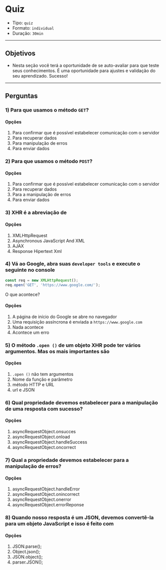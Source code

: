 # Quiz

- Tipo: `quiz`
- Formato: `individual`
- Duração: `30min`

***

## Objetivos

- Nesta seção você terá a oportunidade de se auto-avaliar para que teste seus conhecimentos. É uma oportunidade para ajustes e validação do seu aprendizado. Sucesso!

***

## Perguntas

### 1) Para que usamos o método `GET`?

#### Opções

1. Para confirmar que é possível estabelecer comunicação com o servidor
2. Para recuperar dados
3. Para manipulação de erros
4. Para enviar dados

<solution style="display:none;">2</solution>

### 2) Para que usamos o método `POST`?

#### Opções

1. Para confirmar que é possível estabelecer comunicação com o servidor
2. Para recuperar dados
3. Para a manipulação de erros
4. Para enviar dados

<solution style="display:none;">4</solution>

### 3) XHR é a abreviação de

#### Opções

1. XMLHttpRequest
2. Asynchronous JavaScript And XML
3. AJAX
4. Response Hipertext Xml

<solution style="display:none;">1</solution>

### 4) Vá ao Google, abra suas `developer tools` e execute o seguinte no console

```javascript
const req = new XMLHttpRequest();
req.open('GET', 'https://www.google.com/');
```

O que acontece?

#### Opções

1. A página de início do Google se abre no navegador
2. Uma requisição assíncrona é enviada a `https://www.google.com`
3. Nada acontece
4. Acontece um erro

<solution style="display:none;">3</solution>

<!--

Explicação:

O método .open() do XHR não envia de fato a requisição! Ele seta o estado e dá ao objeto a informação que será necessária quando o request de fato acontece. Um pouco chato... então vamos enviar de fato a requisição.

-->

### 5) O método `.open ()` de um objeto XHR pode ter vários argumentos. Mas os mais importantes são

#### Opções

1. `.open ()` não tem argumentos
2. Nome da função e parâmetro
3. método HTTP e URL
4. url e JSON

<solution style="display:none;">3</solution>

### 6) Qual propriedade devemos estabelecer para a manipulação de uma resposta com sucesso?

#### Opções

1. asyncRequestObject.onsucces
2. asyncRequestObject.onload
3. asyncRequestObject.handleSuccess
4. asyncRequestObject.oncorrect

<solution style="display:none;">2</solution>

### 7) Qual a propriedade devemos estabelecer para a manipulação de erros?

#### Opções

1. asyncRequestObject.handleError
2. asyncRequestObject.onincorrect
3. asyncRequestObject.onerror
4. asyncRequestObject.errorReponse

<solution style="display:none;">3</solution>

### 8) Quando nosso resposta é um JSON, devemos convertê-la para um objeto JavaScript e isso é feito com

#### Opções

1. JSON.parse();
2. Object.json();
3. JSON.object();
4. parser.JSON();

<solution style="display:none;">1</solution>
